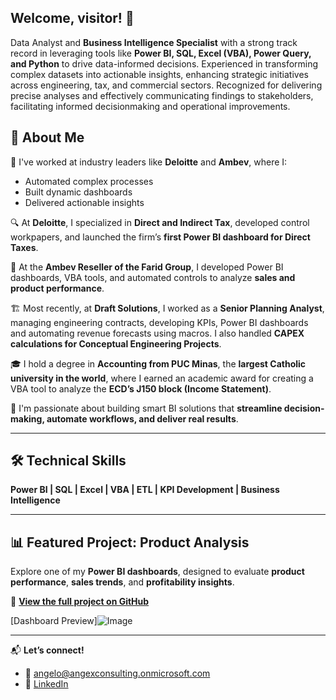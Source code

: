 ## Welcome, visitor! 👋

Data Analyst and **Business Intelligence Specialist** with a strong track record in leveraging tools like **Power BI, SQL, Excel
(VBA), Power Query, and Python** to drive data-informed decisions. Experienced in transforming complex datasets into
actionable insights, enhancing strategic initiatives across engineering, tax, and commercial sectors. Recognized for
delivering precise analyses and effectively communicating findings to stakeholders, facilitating informed decisionmaking
and operational improvements.

## 👤 About Me

💼 I've worked at industry leaders like **Deloitte** and **Ambev**, where I:

- Automated complex processes  
- Built dynamic dashboards  
- Delivered actionable insights  

🔍 At **Deloitte**, I specialized in **Direct and Indirect Tax**, developed control workpapers, and launched the firm’s **first Power BI dashboard for Direct Taxes**.

🍻 At the **Ambev Reseller of the Farid Group**, I developed Power BI dashboards, VBA tools, and automated controls to analyze **sales and product performance**.

🏗️ Most recently, at **Draft Solutions**, I worked as a **Senior Planning Analyst**, managing engineering contracts, developing KPIs, Power BI dashboards and automating revenue forecasts using macros. I also handled **CAPEX calculations for Conceptual Engineering Projects**.

🎓 I hold a degree in **Accounting from PUC Minas**, the **largest Catholic university in the world**, where I earned an academic award for creating a VBA tool to analyze the **ECD’s J150 block (Income Statement)**.

🚀 I'm passionate about building smart BI solutions that **streamline decision-making, automate workflows, and deliver real results**.

---

## 🛠️ Technical Skills  
**Power BI | SQL | Excel | VBA | ETL | KPI Development | Business Intelligence**

---

## 📊 Featured Project: Product Analysis

Explore one of my **Power BI dashboards**, designed to evaluate **product performance**, **sales trends**, and **profitability insights**.

🔗 [**View the full project on GitHub**](https://github.com/Angelo-77/ProductAnalysis)

[Dashboard Preview]![Image](https://github.com/user-attachments/assets/38e210d9-65de-4ab6-8c62-cee1f28a8966)

---

📬 **Let’s connect!**  
- 📧 angelo@angexconsulting.onmicrosoft.com  
- 💼 [LinkedIn](https://www.linkedin.com/in/miguel-angelo-015782198/)

